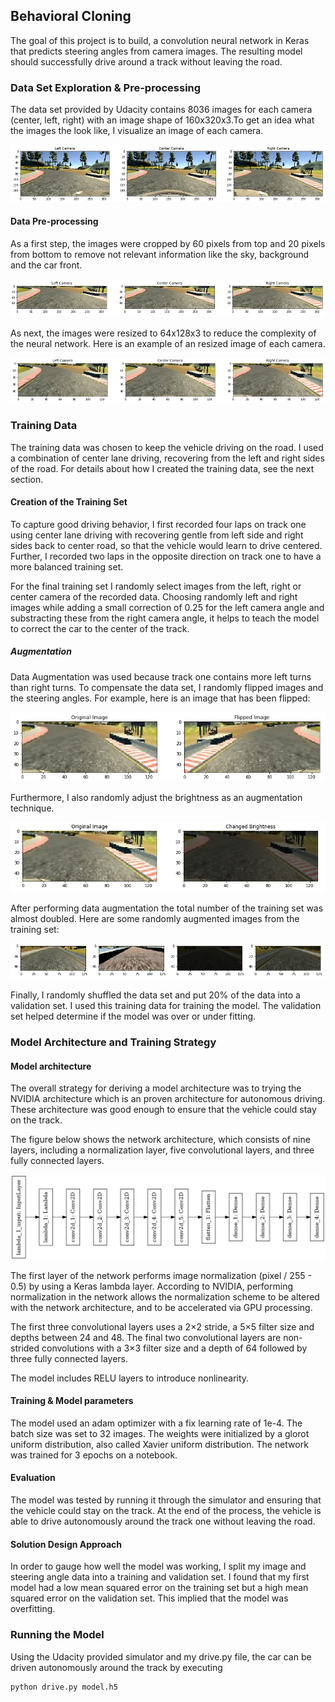 [//]: # (Image References)

[image1]: ./images/original.png "Original Images"
[image2]: ./images/cropped.png "Cropped Images"
[image3]: ./images/resized.png "Resized Images"
[image4]: ./images/flipped.png "Flipped Image"
[image5]: ./images/brightness.png "Changed Brightness"
[image6]: ./images/augmented.png "Augmented Images"
[image7]: ./images/model.png "Model Architecture"

## Behavioral Cloning 

The goal of this project is to build, a convolution neural network in Keras that predicts steering angles from camera images. The resulting model should successfully drive around a track without leaving the road.  

### Data Set Exploration & Pre-processing

The data set provided by Udacity contains 8036 images for each camera (center, left, right) with an image shape of 160x320x3.To get an idea what the images the look like, I visualize an image of each camera.

![alt text][image1]

#### Data Pre-processing 

As a first step, the images were cropped by 60 pixels from top and 20 pixels from bottom to remove not relevant information like the sky, background and the car front.

![alt text][image2]

As next, the images were resized to 64x128x3 to reduce the complexity of the neural network. Here is an example of an resized image of each camera. 

![alt text][image3]

### Training Data

The training data was chosen to keep the vehicle driving on the road. I used a combination of center lane driving, recovering from the left and right sides of the road. For details about how I created the training data, see the next section. 

#### Creation of the Training Set 

To capture good driving behavior, I first recorded four laps on track one using center lane driving with recovering gentle from left side and right sides back to center road, so that the vehicle would learn to drive centered. Further, I recorded two laps in the opposite direction on track one to have a more balanced training set. 

For the final training set I randomly select images from the left, right or center camera of the recorded data. Choosing randomly left and right images while adding a small correction of 0.25 for the left camera angle and substracting these from the right camera angle, it helps to teach the model to correct the car to the center of the track.

##### Augmentation

Data Augmentation was used because track one contains more left turns than right turns. To compensate the data set, I randomly flipped images and the steering angles. For example, here is an image that has been flipped:

![alt text][image4]

Furthermore, I also randomly adjust the brightness as an augmentation technique. 

![alt text][image5]

After performing data augmentation the total number of the training set was almost doubled. Here are some randomly augmented images from the training set: 

![alt text][image6]

Finally, I randomly shuffled the data set and put 20% of the data into a validation set. I used this training data for training the model. The validation set helped determine if the model was over or under fitting.

### Model Architecture and Training Strategy

#### Model architecture

The overall strategy for deriving a model architecture was to trying the NVIDIA architecture which is an proven architecture for autonomous driving. These architecture was good enough to ensure that the vehicle could stay on the track. 

The figure below shows the network architecture, which consists of nine layers, including a normalization layer, five convolutional layers, and three fully connected layers.

![alt text][image7]

The first layer of the network performs image normalization (pixel / 255 - 0.5) by using a Keras lambda layer. According to NVIDIA, performing normalization in the network allows the normalization scheme to be altered with the network architecture, and to be accelerated via GPU processing.

The first three convolutional layers uses a 2×2 stride, a 5×5 filter size and depths between 24 and 48. The final two convolutional layers are non-strided convolutions with a 3×3 filter size and a depth of 64 followed by three fully connected layers.

The model includes RELU layers to introduce nonlinearity. 

#### Training & Model parameters 

The model used an adam optimizer with a fix learning rate of 1e-4. The batch size was set to 32 images. The weights were initialized by a glorot uniform distribution, also called Xavier uniform distribution. The network was trained for 3 epochs on a notebook.

#### Evaluation

The model was tested by running it through the simulator and ensuring that the vehicle could stay on the track.
At the end of the process, the vehicle is able to drive autonomously around the track one without leaving the road.

#### Solution Design Approach

In order to gauge how well the model was working, I split my image and steering angle data into a training and validation set. I found that my first model had a low mean squared error on the training set but a high mean squared error on the validation set. This implied that the model was overfitting. 

### Running the Model 
Using the Udacity provided simulator and my drive.py file, the car can be driven autonomously around the track by executing 
```sh
python drive.py model.h5
```
